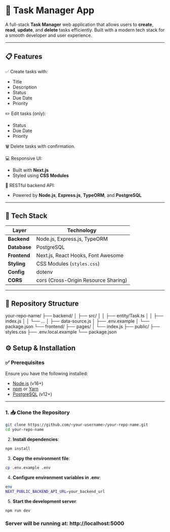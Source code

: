 # 📝 Task Manager App

A full-stack **Task Manager** web application that allows users to **create**, **read**, **update**, and **delete** tasks efficiently. Built with a modern tech stack for a smooth developer and user experience.

---

## 📋 Features

✅ Create tasks with:
- Title  
- Description  
- Status  
- Due Date  
- Priority

✏️ Edit tasks (only):
- Status  
- Due Date  
- Priority

🗑️ Delete tasks with confirmation.

💻 Responsive UI:
- Built with **Next.js**
- Styled using **CSS Modules**

🔗 RESTful backend API:
- Powered by **Node.js**, **Express.js**, **TypeORM**, and **PostgreSQL**

---

## 🚀 Tech Stack

| Layer       | Technology                              |
|-------------|-----------------------------------------|
| **Backend** | Node.js, Express.js, TypeORM            |
| **Database**| PostgreSQL                              |
| **Frontend**| Next.js, React Hooks, Font Awesome      |
| **Styling** | CSS Modules (`styles.css`)              |
| **Config**  | dotenv                                  |
| **CORS**    | cors (Cross-Origin Resource Sharing)    |

---

## 📂 Repository Structure

your-repo-name/
├── backend/
│   ├── src/
│   │   ├── entity/Task.ts
│   │   ├── index.js
│   │   └── ...
│   ├── data-source.js
│   ├── .env.example
│   └── package.json
└── frontend/
    ├── pages/
    │   └── index.js
    ├── public/
    ├── styles.css
    ├── .env.local.example
    └── package.json

## ⚙️ Setup & Installation

### ✅ Prerequisites

Ensure you have the following installed:

- [Node.js](https://nodejs.org/) (v16+)
- [npm](https://www.npmjs.com/) or [Yarn](https://yarnpkg.com/)
- [PostgreSQL](https://www.postgresql.org/) (v12+)

---

### 1. 📥 Clone the Repository

```bash
git clone https://github.com/<your-username>/your-repo-name.git
cd your-repo-name
```

2. **Install dependencies**:

```bash
npm install
```

3. **Copy the environment file**:

```bash
cp .env.example .env
```

4. **Configure environment variables in .env**:

```bash
env
NEXT_PUBLIC_BACKEND_API_URL=your_backend_url
```

5. **Start the development server**:

```bash
npm run dev
```
### Server will be running at: http://localhost:5000
